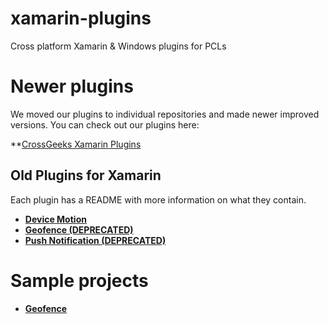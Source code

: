xamarin-plugins
===============

Cross platform Xamarin & Windows plugins for PCLs

# Newer plugins 

We moved our plugins to individual repositories and made newer improved versions. You can check out our plugins here:

**[CrossGeeks Xamarin Plugins ](https://github.com/CrossGeeks/Xamarin.Plugins)


## Old Plugins for Xamarin

Each plugin has a README with more information on what they contain.
* **[Device Motion](https://github.com/rdelrosario/xamarin-plugins/tree/master/DeviceMotion)**
* **[Geofence (DEPRECATED)](https://github.com/domaven/xamarin-plugins/tree/master/Geofence)**
* **[Push Notification (DEPRECATED)](https://github.com/rdelrosario/xamarin-plugins/tree/master/PushNotification)** 

# Sample projects
* **[Geofence](https://github.com/domaven/xamarin-plugins/tree/master/Samples/Geofence)**
